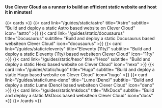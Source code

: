 #### Use Clever Cloud as a runner to build an efficient static website and host it in minutes!
{{< cards >}}
 {{< card link="/guides/static/astro" title="Astro" subtitle= "Build and deploy a static Astro based website on Clever Cloud" icon="astro" >}}
  {{< card link="/guides/static/docusaurus" title="Docusaurus" subtitle= "Build and deploy a static Docusaurus based websiteon Clever Cloud" icon="docusaurus" >}}
  {{< card link="/guides/static/eleventy" title="Eleventy (11ty)" subtitle= "Build and deploy a static Eleventy (11ty) based websiteon Clever Cloud" icon="11ty" >}}
 {{< card link="/guides/static/hexo" title="Hexo" subtitle= "Build and deploy a static Hexo based website on Clever Cloud" icon="hexo" >}}
 {{< card link="/guides/static/hugo" title="Hugo" subtitle= "Build and deploy a static Hugo based website on Clever Cloud" icon="hugo" >}}
  {{< card link="/guides/static/lume-deno" title="Lume (Deno)" subtitle= "Build and deploy a static Lume (Deno) based websiteon Clever Cloud" icon="deno" >}}
  {{< card link="/guides/static/mkdocs" title="MkDocs" subtitle= "Build and deploy a static MkDocs based websiteon Clever Cloud" icon="docs" >}}
{{< /cards >}}